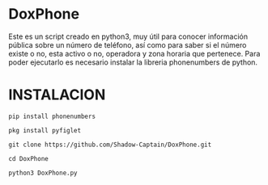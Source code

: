 # DoxPhone
Este es un script creado en python3, muy útil para conocer información pública sobre un número de teléfono,
así como para saber si el número existe o no, esta activo o no, operadora y zona horaria que pertenece.
Para poder ejecutarlo es necesario instalar la libreria phonenumbers de python.

# INSTALACION
```
pip install phonenumbers

pkg install pyfiglet

git clone https://github.com/Shadow-Captain/DoxPhone.git

cd DoxPhone

python3 DoxPhone.py

```

